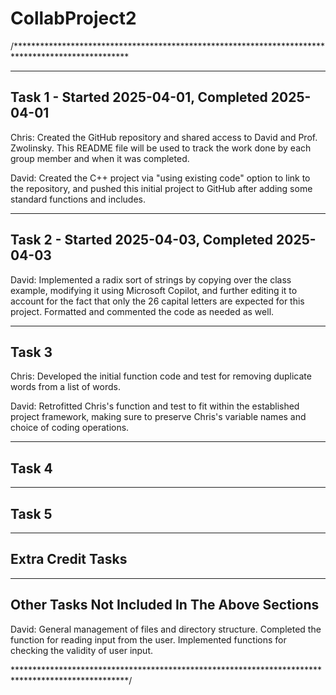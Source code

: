 # CollabProject2

/**************************************************************************************************

---------------------------------------------------------------------------------------------------
Task 1 - Started 2025-04-01, Completed 2025-04-01
---------------------------------------------------------------------------------------------------
Chris: Created the GitHub repository and shared access to David and Prof. Zwolinsky. This README
       file will be used to track the work done by each group member and when it was completed.

David: Created the C++ project via "using existing code" option to link to the repository, and
       pushed this initial project to GitHub after adding some standard functions and includes.

---------------------------------------------------------------------------------------------------
Task 2 - Started 2025-04-03, Completed 2025-04-03
---------------------------------------------------------------------------------------------------
David: Implemented a radix sort of strings by copying over the class example, modifying it using
       Microsoft Copilot, and further editing it to account for the fact that only the 26 capital
       letters are expected for this project. Formatted and commented the code as needed as well.

---------------------------------------------------------------------------------------------------
Task 3
---------------------------------------------------------------------------------------------------

Chris: Developed the initial function code and test for removing duplicate words from a list of
       words.

David: Retrofitted Chris's function and test to fit within the established project framework,
       making sure to preserve Chris's variable names and choice of coding operations.

---------------------------------------------------------------------------------------------------
Task 4
---------------------------------------------------------------------------------------------------


---------------------------------------------------------------------------------------------------
Task 5
---------------------------------------------------------------------------------------------------


---------------------------------------------------------------------------------------------------
Extra Credit Tasks
---------------------------------------------------------------------------------------------------


---------------------------------------------------------------------------------------------------
Other Tasks Not Included In The Above Sections
---------------------------------------------------------------------------------------------------
David: General management of files and directory structure.
       Completed the function for reading input from the user.
       Implemented functions for checking the validity of user input.

**************************************************************************************************/
